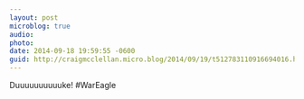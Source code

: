 ```yaml
---
layout: post
microblog: true
audio: 
photo: 
date: 2014-09-18 19:59:55 -0600
guid: http://craigmcclellan.micro.blog/2014/09/19/t512783110916694016.html
---
```

Duuuuuuuuuuke! #WarEagle
